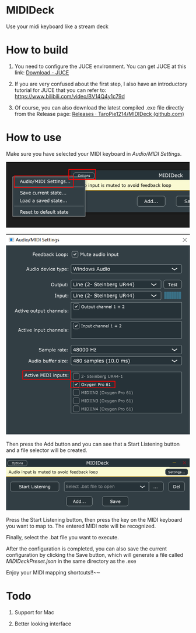 # MIDIDeck

Use your midi keyboard like a stream deck

# How to build

1. You need to configure the JUCE environment. You can get JUCE at this link: [Download - JUCE](https://juce.com/download/)

2. If you are very confused about the first step, I also have an introductory tutorial for JUCE that you can refer to: https://www.bilibili.com/video/BV14Q4y1c79d

3. Of course, you can also download the latest compiled .exe file directly from the Release page: [Releases · TaroPie1214/MIDIDeck (github.com)](https://github.com/TaroPie1214/MIDIDeck/releases)

# How to use

Make sure you have selected your MIDI keyboard in *Audio/MIDI Settings*.

![](pics/Settings.png)

![](pics/MIDIInputs.png)

Then press the Add button and you can see that a Start Listening button and a file selector will be created.

![](pics/Interface.png)

Press the Start Listening button, then press the key on the MIDI keyboard you want to map to. The entered MIDI note will be recognized.

Finally, select the .bat file you want to execute.

After the configuration is completed, you can also save the current configuration by clicking the Save button, which will generate a file called *MIDIDeckPreset.json* in the same directory as the .exe

Enjoy your MIDI mapping shortcuts!!~~

# Todo

1. Support for Mac

2. Better looking interface
